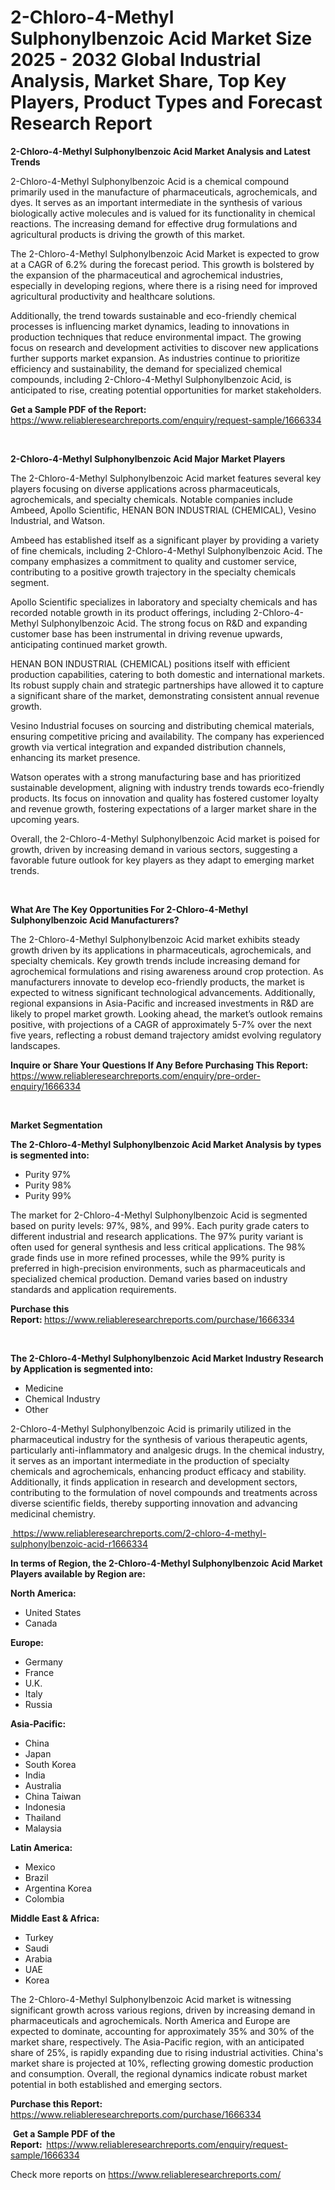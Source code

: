 <p><h1>2-Chloro-4-Methyl Sulphonylbenzoic Acid Market Size 2025 - 2032 Global Industrial Analysis, Market Share, Top Key Players, Product Types and Forecast Research Report</h1></p><p><strong>2-Chloro-4-Methyl Sulphonylbenzoic Acid Market Analysis and Latest Trends</strong></p>
<p><p>2-Chloro-4-Methyl Sulphonylbenzoic Acid is a chemical compound primarily used in the manufacture of pharmaceuticals, agrochemicals, and dyes. It serves as an important intermediate in the synthesis of various biologically active molecules and is valued for its functionality in chemical reactions. The increasing demand for effective drug formulations and agricultural products is driving the growth of this market.</p><p>The 2-Chloro-4-Methyl Sulphonylbenzoic Acid Market is expected to grow at a CAGR of 6.2% during the forecast period. This growth is bolstered by the expansion of the pharmaceutical and agrochemical industries, especially in developing regions, where there is a rising need for improved agricultural productivity and healthcare solutions. </p><p>Additionally, the trend towards sustainable and eco-friendly chemical processes is influencing market dynamics, leading to innovations in production techniques that reduce environmental impact. The growing focus on research and development activities to discover new applications further supports market expansion. As industries continue to prioritize efficiency and sustainability, the demand for specialized chemical compounds, including 2-Chloro-4-Methyl Sulphonylbenzoic Acid, is anticipated to rise, creating potential opportunities for market stakeholders.</p></p>
<p><strong>Get a Sample PDF of the Report:&nbsp;</strong> <a href="https://www.reliableresearchreports.com/enquiry/request-sample/1666334?utm_campaign=3265&utm_medium=2&utm_source=Github&utm_content=ia&utm_term=02042025&utm_id=2-chloro-4-methyl-sulphonylbenzoic-acid">https://www.reliableresearchreports.com/enquiry/request-sample/1666334</a></p>
<p>&nbsp;</p>
<p><strong>2-Chloro-4-Methyl Sulphonylbenzoic Acid Major Market Players</strong></p>
<p><p>The 2-Chloro-4-Methyl Sulphonylbenzoic Acid market features several key players focusing on diverse applications across pharmaceuticals, agrochemicals, and specialty chemicals. Notable companies include Ambeed, Apollo Scientific, HENAN BON INDUSTRIAL (CHEMICAL), Vesino Industrial, and Watson.</p><p>Ambeed has established itself as a significant player by providing a variety of fine chemicals, including 2-Chloro-4-Methyl Sulphonylbenzoic Acid. The company emphasizes a commitment to quality and customer service, contributing to a positive growth trajectory in the specialty chemicals segment.</p><p>Apollo Scientific specializes in laboratory and specialty chemicals and has recorded notable growth in its product offerings, including 2-Chloro-4-Methyl Sulphonylbenzoic Acid. The strong focus on R&D and expanding customer base has been instrumental in driving revenue upwards, anticipating continued market growth.</p><p>HENAN BON INDUSTRIAL (CHEMICAL) positions itself with efficient production capabilities, catering to both domestic and international markets. Its robust supply chain and strategic partnerships have allowed it to capture a significant share of the market, demonstrating consistent annual revenue growth.</p><p>Vesino Industrial focuses on sourcing and distributing chemical materials, ensuring competitive pricing and availability. The company has experienced growth via vertical integration and expanded distribution channels, enhancing its market presence.</p><p>Watson operates with a strong manufacturing base and has prioritized sustainable development, aligning with industry trends towards eco-friendly products. Its focus on innovation and quality has fostered customer loyalty and revenue growth, fostering expectations of a larger market share in the upcoming years.</p><p>Overall, the 2-Chloro-4-Methyl Sulphonylbenzoic Acid market is poised for growth, driven by increasing demand in various sectors, suggesting a favorable future outlook for key players as they adapt to emerging market trends.</p></p>
<p>&nbsp;</p>
<p><strong>What Are The Key Opportunities For 2-Chloro-4-Methyl Sulphonylbenzoic Acid Manufacturers?</strong></p>
<p><p>The 2-Chloro-4-Methyl Sulphonylbenzoic Acid market exhibits steady growth driven by its applications in pharmaceuticals, agrochemicals, and specialty chemicals. Key growth trends include increasing demand for agrochemical formulations and rising awareness around crop protection. As manufacturers innovate to develop eco-friendly products, the market is expected to witness significant technological advancements. Additionally, regional expansions in Asia-Pacific and increased investments in R&D are likely to propel market growth. Looking ahead, the market’s outlook remains positive, with projections of a CAGR of approximately 5-7% over the next five years, reflecting a robust demand trajectory amidst evolving regulatory landscapes.</p></p>
<p><strong>Inquire or Share Your Questions If Any Before Purchasing This Report:</strong> <a href="https://www.reliableresearchreports.com/enquiry/pre-order-enquiry/1666334?utm_campaign=3265&utm_medium=2&utm_source=Github&utm_content=ia&utm_term=02042025&utm_id=2-chloro-4-methyl-sulphonylbenzoic-acid">https://www.reliableresearchreports.com/enquiry/pre-order-enquiry/1666334</a></p>
<p>&nbsp;</p>
<p><strong>Market Segmentation</strong></p>
<p><strong>The 2-Chloro-4-Methyl Sulphonylbenzoic Acid Market Analysis by types is segmented into:</strong></p>
<p><ul><li>Purity 97%</li><li>Purity 98%</li><li>Purity 99%</li></ul></p>
<p><p>The market for 2-Chloro-4-Methyl Sulphonylbenzoic Acid is segmented based on purity levels: 97%, 98%, and 99%. Each purity grade caters to different industrial and research applications. The 97% purity variant is often used for general synthesis and less critical applications. The 98% grade finds use in more refined processes, while the 99% purity is preferred in high-precision environments, such as pharmaceuticals and specialized chemical production. Demand varies based on industry standards and application requirements.</p></p>
<p><strong>Purchase this Report:&nbsp;</strong><a href="https://www.reliableresearchreports.com/purchase/1666334?utm_campaign=3265&utm_medium=2&utm_source=Github&utm_content=ia&utm_term=02042025&utm_id=2-chloro-4-methyl-sulphonylbenzoic-acid">https://www.reliableresearchreports.com/purchase/1666334</a></p>
<p>&nbsp;</p>
<p><strong>The 2-Chloro-4-Methyl Sulphonylbenzoic Acid Market Industry Research by Application is segmented into:</strong></p>
<p><ul><li>Medicine</li><li>Chemical Industry</li><li>Other</li></ul></p>
<p><p>2-Chloro-4-Methyl Sulphonylbenzoic Acid is primarily utilized in the pharmaceutical industry for the synthesis of various therapeutic agents, particularly anti-inflammatory and analgesic drugs. In the chemical industry, it serves as an important intermediate in the production of specialty chemicals and agrochemicals, enhancing product efficacy and stability. Additionally, it finds application in research and development sectors, contributing to the formulation of novel compounds and treatments across diverse scientific fields, thereby supporting innovation and advancing medicinal chemistry.</p></p>
<p><a href="https://www.reliableresearchreports.com/2-chloro-4-methyl-sulphonylbenzoic-acid-r1666334?utm_campaign=3265&utm_medium=2&utm_source=Github&utm_content=ia&utm_term=02042025&utm_id=2-chloro-4-methyl-sulphonylbenzoic-acid">&nbsp;https://www.reliableresearchreports.com/2-chloro-4-methyl-sulphonylbenzoic-acid-r1666334</a></p>
<p><strong>In terms of Region, the 2-Chloro-4-Methyl Sulphonylbenzoic Acid Market Players available by Region are:</strong></p>
<p>
    <p> <strong> North America: </strong>
        <ul>
            <li>United States</li>
            <li>Canada</li>
        </ul>
        </p> 
    <p> <strong> Europe: </strong>
        <ul>
            <li>Germany</li>
            <li>France</li>
            <li>U.K.</li>
            <li>Italy</li>
            <li>Russia</li>
        </ul>
        </p> 
    <p> <strong> Asia-Pacific: </strong>
        <ul>
            <li>China</li>
            <li>Japan</li>
            <li>South Korea</li>
            <li>India</li>
            <li>Australia</li>
            <li>China Taiwan</li>
            <li>Indonesia</li>
            <li>Thailand</li>
            <li>Malaysia</li>
        </ul>
        </p> 
    <p> <strong> Latin America: </strong>
        <ul>
            <li>Mexico</li>
            <li>Brazil</li>
            <li>Argentina Korea</li>
            <li>Colombia</li>
        </ul>
        </p> 
    <p> <strong> Middle East & Africa: </strong>
        <ul>
            <li>Turkey</li>
            <li>Saudi</li>
            <li>Arabia</li>
            <li>UAE</li>
            <li>Korea</li>
        </ul>
    </p>
    </p>
<p><p>The 2-Chloro-4-Methyl Sulphonylbenzoic Acid market is witnessing significant growth across various regions, driven by increasing demand in pharmaceuticals and agrochemicals. North America and Europe are expected to dominate, accounting for approximately 35% and 30% of the market share, respectively. The Asia-Pacific region, with an anticipated share of 25%, is rapidly expanding due to rising industrial activities. China's market share is projected at 10%, reflecting growing domestic production and consumption. Overall, the regional dynamics indicate robust market potential in both established and emerging sectors.</p></p>
<p><strong>Purchase this Report: </strong><a href="https://www.reliableresearchreports.com/purchase/1666334?utm_campaign=3265&utm_medium=2&utm_source=Github&utm_content=ia&utm_term=02042025&utm_id=2-chloro-4-methyl-sulphonylbenzoic-acid">https://www.reliableresearchreports.com/purchase/1666334</a></p>
<p>&nbsp;<strong>Get a Sample PDF of the Report:&nbsp;&nbsp;</strong><a href="https://www.reliableresearchreports.com/enquiry/request-sample/1666334?utm_campaign=3265&utm_medium=2&utm_source=Github&utm_content=ia&utm_term=02042025&utm_id=2-chloro-4-methyl-sulphonylbenzoic-acid">https://www.reliableresearchreports.com/enquiry/request-sample/1666334</a></p>
<p><strong></strong></p>
<p>Check more reports on <a href="https://www.reliableresearchreports.com/?utm_campaign=3265&utm_medium=2&utm_source=Github&utm_content=ia&utm_term=02042025&utm_id=2-chloro-4-methyl-sulphonylbenzoic-acid">https://www.reliableresearchreports.com/</a></p>